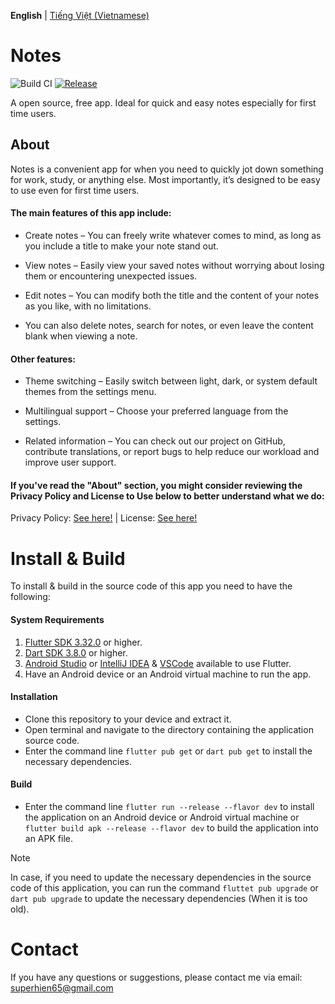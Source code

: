 **English** | [Tiếng Việt (Vietnamese)](README-vi.md)

# Notes
![Build CI][build-badge] [![Release][release-badge]][release-link]

[release-badge]: https://img.shields.io/badge/Release-v1.0.0-blue?logo=github&link=https%3A%2F%2Fgithub.com%2FNguyenHienNg%2FNotes-App%2Freleases%2Ftag%2Fv1.0.0%2F
[release-link]: https://github.com/NguyenHienNg/Notes-App/releases/tag/v1.0.0
[build-badge]: https://img.shields.io/badge/Build-not_supported-orange?logo=github

A open source, free app. Ideal for quick and easy notes especially for first time users.

## About

Notes is a convenient app for when you need to quickly jot down something for work, study, or anything else. Most importantly, it’s designed to be easy to use even for first time users.

#### The main features of this app include:

- Create notes – You can freely write whatever comes to mind, as long as you include a title to make your note stand out.

- View notes – Easily view your saved notes without worrying about losing them or encountering unexpected issues.

- Edit notes – You can modify both the title and the content of your notes as you like, with no limitations.

- You can also delete notes, search for notes, or even leave the content blank when viewing a note.


#### Other features:

- Theme switching – Easily switch between light, dark, or system default themes from the settings menu.

- Multilingual support – Choose your preferred language from the settings.

- Related information – You can check out our project on GitHub, contribute translations, or report bugs to help reduce our workload and improve user support.

#### If you've read the "About" section, you might consider reviewing the Privacy Policy and License to Use below to better understand what we do:

Privacy Policy: [See here!](https://github.com/NguyenHienNg/Notes-App?tab=security-ov-file) | License: [See here!](https://github.com/NguyenHienNg/Notes-App?tab=MIT-1-ov-file)

# Install & Build

To install & build in the source code of this app you need to have the following:

#### System Requirements
1. [Flutter SDK 3.32.0](https://docs.flutter.dev/release/archive) or higher.
2. [Dart SDK 3.8.0](https://dart.dev/get-dart/archive) or higher.
3. [Android Studio](https://developer.android.com/studio/install) or [IntelliJ IDEA](https://www.jetbrains.com/help/idea/installation-guide.html) & [VSCode](https://code.visualstudio.com/download) available to use Flutter.
4. Have an Android device or an Android virtual machine to run the app.

#### Installation
- Clone this repository to your device and extract it. 
- Open terminal and navigate to the directory containing the application source code. 
- Enter the command line `flutter pub get` or `dart pub get` to install the necessary dependencies. 

#### Build
- Enter the command line `flutter run --release --flavor dev` to install the application on an Android device or Android virtual machine or `flutter build apk --release --flavor dev` to build the application into an APK file. 

> [!NOTE]
> In case, if you need to update the necessary dependencies in the source code of this application, you can run the command `fluttet pub upgrade` or `dart pub upgrade` to update the necessary dependencies (When it is too old). 

# Contact
If you have any questions or suggestions, please contact me via email: superhien65@gmail.com

